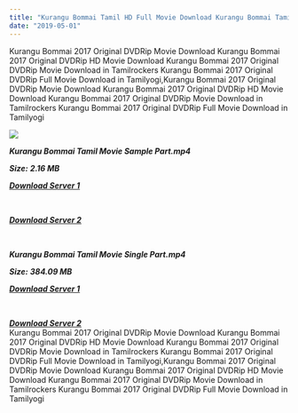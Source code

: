 ```yaml
---
title: "Kurangu Bommai Tamil HD Full Movie Download Kurangu Bommai Tamil HD Movie Download"
date: "2019-05-01"
---
```


Kurangu Bommai 2017 Original DVDRip Movie Download Kurangu Bommai 2017 Original DVDRip HD Movie Download Kurangu Bommai 2017 Original DVDRip Movie Download in Tamilrockers Kurangu Bommai 2017 Original DVDRip Full Movie Download in Tamilyogi,Kurangu Bommai 2017 Original DVDRip Movie Download Kurangu Bommai 2017 Original DVDRip HD Movie Download Kurangu Bommai 2017 Original DVDRip Movie Download in Tamilrockers Kurangu Bommai 2017 Original DVDRip Full Movie Download in Tamilyogi

![](https://images.moviebuff.com/30531473-a2dc-4c88-b064-a608f46ffcd7?w=1000)

**_Kurangu Bommai Tamil Movie Sample Part.mp4_**

**_Size:_** **_2.16 MB_**

**_[Download Server 1](http://b1.wetransfer.vip/files/Tamil{1d8d357801e2f4b6710faa3d835097c5c618a0f0fcded2c527300dcab25e4b83}202017{1d8d357801e2f4b6710faa3d835097c5c618a0f0fcded2c527300dcab25e4b83}20Movies/Kurangu{1d8d357801e2f4b6710faa3d835097c5c618a0f0fcded2c527300dcab25e4b83}20Bommai/Kurangu{1d8d357801e2f4b6710faa3d835097c5c618a0f0fcded2c527300dcab25e4b83}20Bommai{1d8d357801e2f4b6710faa3d835097c5c618a0f0fcded2c527300dcab25e4b83}20DVDScr/Kurangu{1d8d357801e2f4b6710faa3d835097c5c618a0f0fcded2c527300dcab25e4b83}20Bommai{1d8d357801e2f4b6710faa3d835097c5c618a0f0fcded2c527300dcab25e4b83}20(2017){1d8d357801e2f4b6710faa3d835097c5c618a0f0fcded2c527300dcab25e4b83}20Original{1d8d357801e2f4b6710faa3d835097c5c618a0f0fcded2c527300dcab25e4b83}20DVDRip{1d8d357801e2f4b6710faa3d835097c5c618a0f0fcded2c527300dcab25e4b83}20Sample{1d8d357801e2f4b6710faa3d835097c5c618a0f0fcded2c527300dcab25e4b83}20(640x360).mp4)_**

**_[  
](http://b1.wetransfer.vip/files/Tamil{1d8d357801e2f4b6710faa3d835097c5c618a0f0fcded2c527300dcab25e4b83}202017{1d8d357801e2f4b6710faa3d835097c5c618a0f0fcded2c527300dcab25e4b83}20Movies/Kurangu{1d8d357801e2f4b6710faa3d835097c5c618a0f0fcded2c527300dcab25e4b83}20Bommai/Kurangu{1d8d357801e2f4b6710faa3d835097c5c618a0f0fcded2c527300dcab25e4b83}20Bommai{1d8d357801e2f4b6710faa3d835097c5c618a0f0fcded2c527300dcab25e4b83}20DVDScr/Kurangu{1d8d357801e2f4b6710faa3d835097c5c618a0f0fcded2c527300dcab25e4b83}20Bommai{1d8d357801e2f4b6710faa3d835097c5c618a0f0fcded2c527300dcab25e4b83}20(2017){1d8d357801e2f4b6710faa3d835097c5c618a0f0fcded2c527300dcab25e4b83}20Original{1d8d357801e2f4b6710faa3d835097c5c618a0f0fcded2c527300dcab25e4b83}20DVDRip{1d8d357801e2f4b6710faa3d835097c5c618a0f0fcded2c527300dcab25e4b83}20Sample{1d8d357801e2f4b6710faa3d835097c5c618a0f0fcded2c527300dcab25e4b83}20(640x360).mp4)_**

**_[Download Server 2](http://b1.wetransfer.vip/files/Tamil{1d8d357801e2f4b6710faa3d835097c5c618a0f0fcded2c527300dcab25e4b83}202017{1d8d357801e2f4b6710faa3d835097c5c618a0f0fcded2c527300dcab25e4b83}20Movies/Kurangu{1d8d357801e2f4b6710faa3d835097c5c618a0f0fcded2c527300dcab25e4b83}20Bommai/Kurangu{1d8d357801e2f4b6710faa3d835097c5c618a0f0fcded2c527300dcab25e4b83}20Bommai{1d8d357801e2f4b6710faa3d835097c5c618a0f0fcded2c527300dcab25e4b83}20DVDScr/Kurangu{1d8d357801e2f4b6710faa3d835097c5c618a0f0fcded2c527300dcab25e4b83}20Bommai{1d8d357801e2f4b6710faa3d835097c5c618a0f0fcded2c527300dcab25e4b83}20(2017){1d8d357801e2f4b6710faa3d835097c5c618a0f0fcded2c527300dcab25e4b83}20Original{1d8d357801e2f4b6710faa3d835097c5c618a0f0fcded2c527300dcab25e4b83}20DVDRip{1d8d357801e2f4b6710faa3d835097c5c618a0f0fcded2c527300dcab25e4b83}20Sample{1d8d357801e2f4b6710faa3d835097c5c618a0f0fcded2c527300dcab25e4b83}20(640x360).mp4)_**

**_[  
](http://b1.wetransfer.vip/files/Tamil{1d8d357801e2f4b6710faa3d835097c5c618a0f0fcded2c527300dcab25e4b83}202017{1d8d357801e2f4b6710faa3d835097c5c618a0f0fcded2c527300dcab25e4b83}20Movies/Kurangu{1d8d357801e2f4b6710faa3d835097c5c618a0f0fcded2c527300dcab25e4b83}20Bommai/Kurangu{1d8d357801e2f4b6710faa3d835097c5c618a0f0fcded2c527300dcab25e4b83}20Bommai{1d8d357801e2f4b6710faa3d835097c5c618a0f0fcded2c527300dcab25e4b83}20DVDScr/Kurangu{1d8d357801e2f4b6710faa3d835097c5c618a0f0fcded2c527300dcab25e4b83}20Bommai{1d8d357801e2f4b6710faa3d835097c5c618a0f0fcded2c527300dcab25e4b83}20(2017){1d8d357801e2f4b6710faa3d835097c5c618a0f0fcded2c527300dcab25e4b83}20Original{1d8d357801e2f4b6710faa3d835097c5c618a0f0fcded2c527300dcab25e4b83}20DVDRip{1d8d357801e2f4b6710faa3d835097c5c618a0f0fcded2c527300dcab25e4b83}20Sample{1d8d357801e2f4b6710faa3d835097c5c618a0f0fcded2c527300dcab25e4b83}20(640x360).mp4)_**

**_Kurangu Bommai Tamil Movie Single Part.mp4_**

**_Size:_** **_384.09 MB_**  

**_[Download Server 1](http://b1.wetransfer.vip/files/Tamil{1d8d357801e2f4b6710faa3d835097c5c618a0f0fcded2c527300dcab25e4b83}202017{1d8d357801e2f4b6710faa3d835097c5c618a0f0fcded2c527300dcab25e4b83}20Movies/Kurangu{1d8d357801e2f4b6710faa3d835097c5c618a0f0fcded2c527300dcab25e4b83}20Bommai/Kurangu{1d8d357801e2f4b6710faa3d835097c5c618a0f0fcded2c527300dcab25e4b83}20Bommai{1d8d357801e2f4b6710faa3d835097c5c618a0f0fcded2c527300dcab25e4b83}20DVDScr/Kurangu{1d8d357801e2f4b6710faa3d835097c5c618a0f0fcded2c527300dcab25e4b83}20Bommai{1d8d357801e2f4b6710faa3d835097c5c618a0f0fcded2c527300dcab25e4b83}20(2017){1d8d357801e2f4b6710faa3d835097c5c618a0f0fcded2c527300dcab25e4b83}20Original{1d8d357801e2f4b6710faa3d835097c5c618a0f0fcded2c527300dcab25e4b83}20DVDRip{1d8d357801e2f4b6710faa3d835097c5c618a0f0fcded2c527300dcab25e4b83}20Single{1d8d357801e2f4b6710faa3d835097c5c618a0f0fcded2c527300dcab25e4b83}20Part{1d8d357801e2f4b6710faa3d835097c5c618a0f0fcded2c527300dcab25e4b83}20(640x360).mp4)_**

**_[  
](http://b1.wetransfer.vip/files/Tamil{1d8d357801e2f4b6710faa3d835097c5c618a0f0fcded2c527300dcab25e4b83}202017{1d8d357801e2f4b6710faa3d835097c5c618a0f0fcded2c527300dcab25e4b83}20Movies/Kurangu{1d8d357801e2f4b6710faa3d835097c5c618a0f0fcded2c527300dcab25e4b83}20Bommai/Kurangu{1d8d357801e2f4b6710faa3d835097c5c618a0f0fcded2c527300dcab25e4b83}20Bommai{1d8d357801e2f4b6710faa3d835097c5c618a0f0fcded2c527300dcab25e4b83}20DVDScr/Kurangu{1d8d357801e2f4b6710faa3d835097c5c618a0f0fcded2c527300dcab25e4b83}20Bommai{1d8d357801e2f4b6710faa3d835097c5c618a0f0fcded2c527300dcab25e4b83}20(2017){1d8d357801e2f4b6710faa3d835097c5c618a0f0fcded2c527300dcab25e4b83}20Original{1d8d357801e2f4b6710faa3d835097c5c618a0f0fcded2c527300dcab25e4b83}20DVDRip{1d8d357801e2f4b6710faa3d835097c5c618a0f0fcded2c527300dcab25e4b83}20Single{1d8d357801e2f4b6710faa3d835097c5c618a0f0fcded2c527300dcab25e4b83}20Part{1d8d357801e2f4b6710faa3d835097c5c618a0f0fcded2c527300dcab25e4b83}20(640x360).mp4)_**

**_[Download Server 2](http://b1.wetransfer.vip/files/Tamil{1d8d357801e2f4b6710faa3d835097c5c618a0f0fcded2c527300dcab25e4b83}202017{1d8d357801e2f4b6710faa3d835097c5c618a0f0fcded2c527300dcab25e4b83}20Movies/Kurangu{1d8d357801e2f4b6710faa3d835097c5c618a0f0fcded2c527300dcab25e4b83}20Bommai/Kurangu{1d8d357801e2f4b6710faa3d835097c5c618a0f0fcded2c527300dcab25e4b83}20Bommai{1d8d357801e2f4b6710faa3d835097c5c618a0f0fcded2c527300dcab25e4b83}20DVDScr/Kurangu{1d8d357801e2f4b6710faa3d835097c5c618a0f0fcded2c527300dcab25e4b83}20Bommai{1d8d357801e2f4b6710faa3d835097c5c618a0f0fcded2c527300dcab25e4b83}20(2017){1d8d357801e2f4b6710faa3d835097c5c618a0f0fcded2c527300dcab25e4b83}20Original{1d8d357801e2f4b6710faa3d835097c5c618a0f0fcded2c527300dcab25e4b83}20DVDRip{1d8d357801e2f4b6710faa3d835097c5c618a0f0fcded2c527300dcab25e4b83}20Single{1d8d357801e2f4b6710faa3d835097c5c618a0f0fcded2c527300dcab25e4b83}20Part{1d8d357801e2f4b6710faa3d835097c5c618a0f0fcded2c527300dcab25e4b83}20(640x360).mp4)_**  
Kurangu Bommai 2017 Original DVDRip Movie Download Kurangu Bommai 2017 Original DVDRip HD Movie Download Kurangu Bommai 2017 Original DVDRip Movie Download in Tamilrockers Kurangu Bommai 2017 Original DVDRip Full Movie Download in Tamilyogi,Kurangu Bommai 2017 Original DVDRip Movie Download Kurangu Bommai 2017 Original DVDRip HD Movie Download Kurangu Bommai 2017 Original DVDRip Movie Download in Tamilrockers Kurangu Bommai 2017 Original DVDRip Full Movie Download in Tamilyogi
